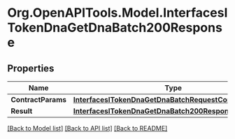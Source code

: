 # Org.OpenAPITools.Model.InterfacesITokenDnaGetDnaBatch200Response

## Properties

Name | Type | Description | Notes
------------ | ------------- | ------------- | -------------
**ContractParams** | [**InterfacesITokenDnaGetDnaBatchRequestContractParams**](InterfacesITokenDnaGetDnaBatchRequestContractParams.md) |  | 
**Result** | [**InterfacesITokenDnaGetDnaBatch200ResponseResult**](InterfacesITokenDnaGetDnaBatch200ResponseResult.md) |  | 

[[Back to Model list]](../README.md#documentation-for-models) [[Back to API list]](../README.md#documentation-for-api-endpoints) [[Back to README]](../README.md)

